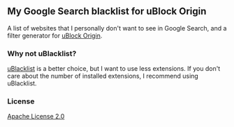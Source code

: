 ## My Google Search blacklist for uBlock Origin

A list of websites that I personally don't want to see in Google Search, and a filter generator for [uBlock Origin](https://github.com/gorhill/uBlock).

### Why not uBlacklist?

[uBlacklist](https://github.com/iorate/ublacklist) is a better choice, but I want to use less extensions.
If you don't care about the number of installed extensions, I recommend using uBlacklist.

### License
[Apache License 2.0](./LICENSE)
